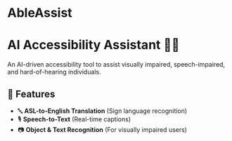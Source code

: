 # AbleAssist
# AI Accessibility Assistant 🤖✨  
An AI-driven accessibility tool to assist visually impaired, speech-impaired, and hard-of-hearing individuals.  

## 🌟 Features  
- 🔤 **ASL-to-English Translation** (Sign language recognition)  
- 🎙 **Speech-to-Text** (Real-time captions)  
- 📷 **Object & Text Recognition** (For visually impaired users)  